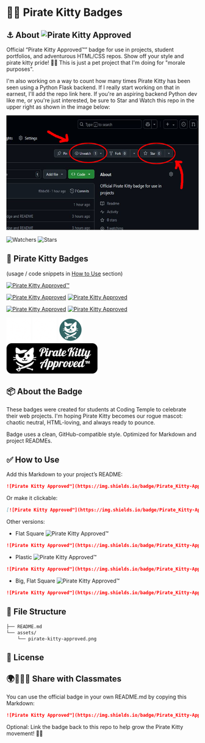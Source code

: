 # 🐱‍👤 Pirate Kitty Badges

## ⚓️ About  ![Pirate Kitty Approved](https://img.shields.io/badge/Pirate_Kitty-Approved™-black?style=flat&logo=github)
Official “Pirate Kitty Approved™” badge for use in projects, student portfolios, and adventurous HTML/CSS repos. Show off your style and pirate kitty pride! 🏴‍☠️ This is just a pet project that I'm doing for "morale purposes".

I'm also working on a way to count how many times Pirate Kitty has been seen using a Python Flask backend. If I really start working on that in earnest, I'll add the repo link here. If you're an aspiring backend Python dev like me, or you're just interested, be sure to Star and Watch this repo in the upper right as shown in the image below:

<img title="Watch & Star" alt="Watch & Star" src="./assets/star-watch.JPG" width="600" height="300">

![Watchers](https://img.shields.io/github/watchers/JCBrown602/pirate-kitty-badges?style=social)
![Stars](https://img.shields.io/github/stars/JCBrown602/pirate-kitty-badges?style=social)

## 🏴 Pirate Kitty Badges
(usage / code snippets in [How to Use](#-how-to-use) section)

[![Pirate Kitty Approved™](https://img.shields.io/badge/Pirate_Kitty-Approved™-black?style=flat&logo=github)](https://github.com/JCBrown602/pirate-kitty-badges)

[![Pirate Kitty Approved](https://img.shields.io/badge/Pirate_Kitty-Approved™-fff?logoColor=fff&labelColor=000&style=flat&logo=github)](https://github.com/JCBrown602/pirate-kitty-badges)
[![Pirate Kitty Approved](https://img.shields.io/badge/Pirate_Kitty-Approved™-ffd700?logoColor=fff&labelColor=0057b7&style=flat&logo=github)](https://github.com/JCBrown602/pirate-kitty-badges)

[![Pirate Kitty Approved](https://img.shields.io/badge/Pirate_Kitty-Approved™-green?style=flat&logo=github)](https://github.com/JCBrown602/pirate-kitty-badges)
[![Pirate Kitty Approved](https://img.shields.io/badge/Pirate_Kitty-Approved™-ff0000?style=flat&logo=github)](https://github.com/JCBrown602/pirate-kitty-badges)



<img src="assets/pirate-kitty-4.png" width="64" height="64" />
<img src="assets/pirate-kitty-4.svg" width="64" height="64" />
<img src="assets/pirate-kitty-logo-2.png" width="64" height="64" />
<br />
<img src="assets/pirate-kitty-custom-badge.png"/><br />


## 📦 About the Badge

These badges were created for students at Coding Temple to celebrate their web projects. I'm hoping Pirate Kitty becomes our rogue mascot: chaotic neutral, HTML-loving, and always ready to pounce.

Badge uses a clean, GitHub-compatible style. Optimized for Markdown and project READMEs.


## ✅ How to Use

Add this Markdown to your project’s README:

```markdown
![Pirate Kitty Approved™](https://img.shields.io/badge/Pirate_Kitty-Approved™-black?style=flat&logo=github)
```
Or make it clickable:
```markdown
[![Pirate Kitty Approved™](https://img.shields.io/badge/Pirate_Kitty-Approved™-black?style=flat&logo=github)](https://github.com/JCBrown602/pirate-kitty-badges)
```

Other versions:

- Flat Square
![Pirate Kitty Approved™](https://img.shields.io/badge/Pirate_Kitty-Approved™-black?style=flat-square&logo=github)
```markdown
![Pirate Kitty Approved™](https://img.shields.io/badge/Pirate_Kitty-Approved™-black?style=flat-square&logo=github)
```

- Plastic
![Pirate Kitty Approved™](https://img.shields.io/badge/Pirate_Kitty-Approved™-black?style=plastic&logo=github)
```markdown
![Pirate Kitty Approved™](https://img.shields.io/badge/Pirate_Kitty-Approved™-black?style=plastic&logo=github)
```

- Big, Flat Square
![Pirate Kitty Approved™](https://img.shields.io/badge/Pirate_Kitty-Approved™-black?style=for-the-badge&logo=github)
```markdown
![Pirate Kitty Approved™](https://img.shields.io/badge/Pirate_Kitty-Approved™-black?style=for-the-badge&logo=github)
```


## 📁 File Structure

```plaintext
├── README.md
└── assets/
    └── pirate-kitty-approved.png
```

## 📜 License

## 🌍🧑‍🤝‍🧑 Share with Classmates

You can use the official badge in your own README.md by copying this Markdown:

```markdown
![Pirate Kitty Approved™](https://img.shields.io/badge/Pirate_Kitty-Approved™-black?style=flat&logo=github)
```

Optional: Link the badge back to this repo to help grow the Pirate Kitty movement! 🐱‍👤
